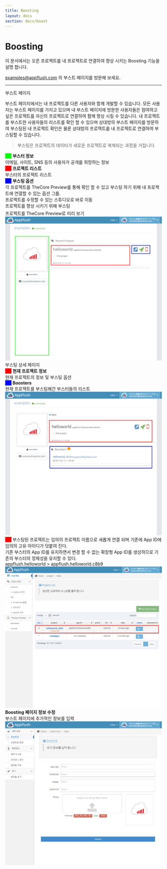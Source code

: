 ```yaml
---
title: Boosting
layout: docs
section: docs/boost
---
```


Boosting
===================

이 문서에서는 오픈 프로젝트를 내 프로젝트로 연결하여 향상 시키는 Boosting 기능을 설명 합니다.

<a href="//appflush.com/user/examples@appflush.com">examples@appflush.com</a> 의 부스트 페이지를 방문해 보세요.

<hr/>
<div class="space33"></div>

<div class="title row">
	부스트 페이지
</div>

부스트 페이지에서는 내 프로젝트를 다른 사용자와 함께 개발할 수 있습니다. 모든 사용자는 부스트 페이지를 가지고 있으며 내 부스트 페이지에 방문한 사용자들은 참여하고 싶은 프로젝트를 자신의 프로젝트로 연결하여 함께 향상 시킬 수 있습니다. 내 프로젝트를 부스트한 사용자들의 리스트를 확인 할 수 있으며 상대방의 부스트 페이지를 방문하여 부스팅된 내 프로젝트 확인은 물론 상대방의 프로젝트를 내 프로젝트로 연결하여 부스팅할 수 있습니다.

> 부스팅은 프로젝트의 데이타가 새로운 프로젝트로 복제되는 과정을 거칩니다.

<div class="space11"></div>
<div class="explain row">
	<div class="detail col-xs-12 col-md-6">
		<span style="background-color:#00FF00;">&nbsp;&nbsp;&nbsp;&nbsp;&nbsp;</span>
		<strong>부스터 정보</strong><br>
		이메일, 사이트, SNS 등의 사용자가 공개를 희망하는 정보
		<div class="space11"></div>
		<span style="background-color:#FE0101;">&nbsp;&nbsp;&nbsp;&nbsp;&nbsp;</span>
		<strong>프로젝트 리스트</strong><br>
		부스터의 프로젝트 리스트
		<div class="space11"></div>
		<span style="background-color:#0101FF;">&nbsp;&nbsp;&nbsp;&nbsp;&nbsp;</span>
		<strong>부스팅 옵션</strong><br>
		각 프로젝트를 TheCore Preview를 통해 확인 할 수 있고 부스팅 하기 위해 내 프로젝트에 연결할 수 있는 옵션 그룹.
		<div class="space11"></div>
		<i class="fa fa-external-link-square" style="color:blue;"></i>
		프로젝트를 수정할 수 있는 스튜디오로 바로 이동<br/>
		<i class="fa fa-rocket" style="color:green;"></i>
		프로젝트를 향상 시키기 위해 부스팅<br/>
		<i class="fa fa-mobile" style="color:red;font-size:1.5em"></i>
		프로젝트를 TheCore Preview로 미리 보기
	</div>
	<div class="movie col-xs-12 col-md-6">
		<a class="thumbnail" href="/docs/images/boost_1.png" data-lightbox="boost_1" data-title="">
			<img src="/docs/images/boost_1.png" alt=""/>
		</a>
	</div>
</div>

<div class="space33"></div>

<div class="title row">
	부스팅 상세 페이지
</div>
<div class="explain row">
	<div class="detail col-xs-12 col-md-6">
		<span style="background-color:#FE0101;">&nbsp;&nbsp;&nbsp;&nbsp;&nbsp;</span>
		<strong>현재 프로젝트 정보</strong><br>
		현재 프로젝트의 정보 및 부스팅 옵션
		<div class="space11"></div>
		<span style="background-color:#0101FF;">&nbsp;&nbsp;&nbsp;&nbsp;&nbsp;</span>
		<strong>Boosters</strong><br>
		현재 프로젝트를 부스팅해간 부스터들의 리스트
		<div class="space11"></div>
	</div>
	<div class="movie col-xs-12 col-md-6">
		<a class="thumbnail" href="/docs/images/boost_2.png" data-lightbox="boost_2" data-title="">
			<img src="/docs/images/boost_2.png" alt=""/>
		</a>
	</div>
</div>

<div class="space11"></div>
<div class="explain row">
	<div class="detail col-xs-12 col-md-6">
		<span style="background-color:#FE0101;">&nbsp;&nbsp;&nbsp;&nbsp;&nbsp;</span>
		부스팅된 프로젝트는 임의의 프로젝트 이름으로 새롭게 연결 되며 기존에 App ID에 임의의 고유 아이디가 덧붙여 진다.
		<div class="space11"></div>
		기존 부스터의 App ID를 유지하면서 변경 할 수 없는 확장형 App ID를 생성하므로 기존의 부스터의 정체성을 유지할 수 있다.<br/>
		appflush.helloworld > appflush.helloworld.c8b9
	</div>
	<div class="movie col-xs-12 col-md-6">
		<a class="thumbnail" href="/docs/images/boost_3.png" data-lightbox="boost_3" data-title="">
			<img src="/docs/images/boost_3.png" alt=""/>
		</a>
	</div>
</div>

<div class="space11"></div>
<div class="explain row">
	<div class="detail col-xs-12 col-md-6">
		<strong>Boosting 페이지 정보 수정</strong><br/>
		<div class="space11"></div>
		부스트 페이지에 추가적인 정보를 입력
	</div>
	<div class="movie col-xs-12 col-md-6">
		<a class="thumbnail" href="/docs/images/boost_4.png" data-lightbox="boost_4" data-title="">
			<img src="/docs/images/boost_4.png" alt=""/>
		</a>
	</div>
</div>